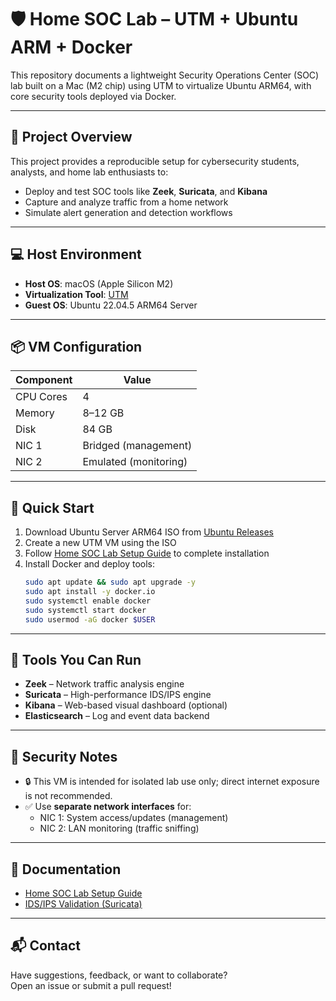 # 🛡️ Home SOC Lab – UTM + Ubuntu ARM + Docker

This repository documents a lightweight Security Operations Center (SOC) lab built on a Mac (M2 chip) using UTM to virtualize Ubuntu ARM64, with core security tools deployed via Docker.

---

## 🔧 Project Overview

This project provides a reproducible setup for cybersecurity students, analysts, and home lab enthusiasts to:

- Deploy and test SOC tools like **Zeek**, **Suricata**, and **Kibana**
- Capture and analyze traffic from a home network
- Simulate alert generation and detection workflows

---

## 💻 Host Environment

- **Host OS**: macOS (Apple Silicon M2)
- **Virtualization Tool**: [UTM](https://mac.getutm.app)
- **Guest OS**: Ubuntu 22.04.5 ARM64 Server

---

## 📦 VM Configuration

| Component     | Value                |
|---------------|----------------------|
| CPU Cores     | 4                    |
| Memory        | 8–12 GB              |
| Disk          | 84 GB                |
| NIC 1         | Bridged (management) |
| NIC 2         | Emulated (monitoring) |

---

## 🚀 Quick Start

1. Download Ubuntu Server ARM64 ISO from [Ubuntu Releases](https://cdimage.ubuntu.com/releases/22.04/release/)
2. Create a new UTM VM using the ISO
3. Follow [Home SOC Lab Setup Guide](setup/install_steps.md) to complete installation
4. Install Docker and deploy tools:
   ```bash
   sudo apt update && sudo apt upgrade -y
   sudo apt install -y docker.io
   sudo systemctl enable docker
   sudo systemctl start docker
   sudo usermod -aG docker $USER

---
## 🧪 Tools You Can Run

- **Zeek** – Network traffic analysis engine
- **Suricata** – High-performance IDS/IPS engine
- **Kibana** – Web-based visual dashboard (optional)
- **Elasticsearch** – Log and event data backend

---

## 🔐 Security Notes

- 🔒 This VM is intended for isolated lab use only; direct internet exposure is not recommended.
- ✅ Use **separate network interfaces** for:
  - NIC 1: System access/updates (management)
  - NIC 2: LAN monitoring (traffic sniffing)

---

## 📄 Documentation

- [Home SOC Lab Setup Guide](setup/install_steps.md)
- [IDS/IPS Validation (Suricata)](setup/suricata.md)

---

## 📬 Contact

Have suggestions, feedback, or want to collaborate?  
Open an issue or submit a pull request!

